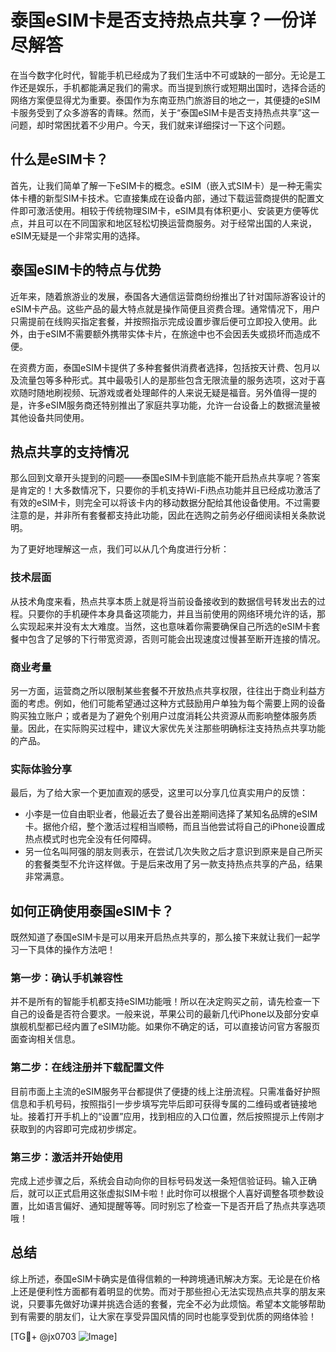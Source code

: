 # 泰国eSIM卡是否支持热点共享？一份详尽解答

在当今数字化时代，智能手机已经成为了我们生活中不可或缺的一部分。无论是工作还是娱乐，手机都能满足我们的需求。而当提到旅行或短期出国时，选择合适的网络方案便显得尤为重要。泰国作为东南亚热门旅游目的地之一，其便捷的eSIM卡服务受到了众多游客的青睐。然而，关于“泰国eSIM卡是否支持热点共享”这一问题，却时常困扰着不少用户。今天，我们就来详细探讨一下这个问题。

## 什么是eSIM卡？

首先，让我们简单了解一下eSIM卡的概念。eSIM（嵌入式SIM卡）是一种无需实体卡槽的新型SIM卡技术。它直接集成在设备内部，通过下载运营商提供的配置文件即可激活使用。相较于传统物理SIM卡，eSIM具有体积更小、安装更方便等优点，并且可以在不同国家和地区轻松切换运营商服务。对于经常出国的人来说，eSIM无疑是一个非常实用的选择。

## 泰国eSIM卡的特点与优势

近年来，随着旅游业的发展，泰国各大通信运营商纷纷推出了针对国际游客设计的eSIM卡产品。这些产品的最大特点就是操作简便且资费合理。通常情况下，用户只需提前在线购买指定套餐，并按照指示完成设置步骤后便可立即投入使用。此外，由于eSIM不需要额外携带实体卡片，在旅途中也不会因丢失或损坏而造成不便。

在资费方面，泰国eSIM卡提供了多种套餐供消费者选择，包括按天计费、包月以及流量包等多种形式。其中最吸引人的是那些包含无限流量的服务选项，这对于喜欢随时随地刷视频、玩游戏或者处理邮件的人来说无疑是福音。另外值得一提的是，许多eSIM服务商还特别推出了家庭共享功能，允许一台设备上的数据流量被其他设备共同使用。

## 热点共享的支持情况

那么回到文章开头提到的问题——泰国eSIM卡到底能不能开启热点共享呢？答案是肯定的！大多数情况下，只要你的手机支持Wi-Fi热点功能并且已经成功激活了有效的eSIM卡，则完全可以将该卡内的移动数据分配给其他设备使用。不过需要注意的是，并非所有套餐都支持此功能，因此在选购之前务必仔细阅读相关条款说明。

为了更好地理解这一点，我们可以从几个角度进行分析：

### 技术层面

从技术角度来看，热点共享本质上就是将当前设备接收到的数据信号转发出去的过程。只要你的手机硬件本身具备这项能力，并且当前使用的网络环境允许的话，那么实现起来并没有太大难度。当然，这也意味着你需要确保自己所选的eSIM卡套餐中包含了足够的下行带宽资源，否则可能会出现速度过慢甚至断开连接的情况。

### 商业考量

另一方面，运营商之所以限制某些套餐不开放热点共享权限，往往出于商业利益方面的考虑。例如，他们可能希望通过这种方式鼓励用户单独为每个需要上网的设备购买独立账户；或者是为了避免个别用户过度消耗公共资源从而影响整体服务质量。因此，在实际购买过程中，建议大家优先关注那些明确标注支持热点共享功能的产品。

### 实际体验分享

最后，为了给大家一个更加直观的感受，这里可以分享几位真实用户的反馈：
- 小李是一位自由职业者，他最近去了曼谷出差期间选择了某知名品牌的eSIM卡。据他介绍，整个激活过程相当顺畅，而且当他尝试将自己的iPhone设置成热点模式时也完全没有任何障碍。
- 另一位名叫阿强的朋友则表示，在尝试几次失败之后才意识到原来是自己所买的套餐类型不允许这样做。于是后来改用了另一款支持热点共享的产品，结果非常满意。

## 如何正确使用泰国eSIM卡？

既然知道了泰国eSIM卡是可以用来开启热点共享的，那么接下来就让我们一起学习一下具体的操作方法吧！

### 第一步：确认手机兼容性

并不是所有的智能手机都支持eSIM功能哦！所以在决定购买之前，请先检查一下自己的设备是否符合要求。一般来说，苹果公司的最新几代iPhone以及部分安卓旗舰机型都已经内置了eSIM功能。如果你不确定的话，可以直接访问官方客服页面查询相关信息。

### 第二步：在线注册并下载配置文件

目前市面上主流的eSIM服务平台都提供了便捷的线上注册流程。只需准备好护照信息和手机号码，按照指引一步步填写完毕后即可获得专属的二维码或者链接地址。接着打开手机上的“设置”应用，找到相应的入口位置，然后按照提示上传刚才获取到的内容即可完成初步绑定。

### 第三步：激活并开始使用

完成上述步骤之后，系统会自动向你的目标号码发送一条短信验证码。输入正确后，就可以正式启用这张虚拟SIM卡啦！此时你可以根据个人喜好调整各项参数设置，比如语言偏好、通知提醒等等。同时别忘了检查一下是否开启了热点共享选项哦！

## 总结

综上所述，泰国eSIM卡确实是值得信赖的一种跨境通讯解决方案。无论是在价格上还是便利性方面都有着明显的优势。而对于那些担心无法实现热点共享的朋友来说，只要事先做好功课并挑选合适的套餐，完全不必为此烦恼。希望本文能够帮助到有需要的朋友们，让大家在享受异国风情的同时也能享受到优质的网络体验！

[TG💪+ @jx0703 ![Image](https://github.com/user-attachments/assets/dbca1d08-cadb-493c-b0ec-ad6f7a83f270)]